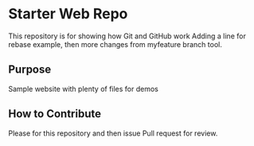 # Starter Web Repo

This repository is for showing how Git and GitHub work
Adding a line for rebase example, then more changes from
myfeature branch tool.
## Purpose

Sample website with plenty of files for demos


## How to Contribute

Please for this repository and then issue Pull request for
review.